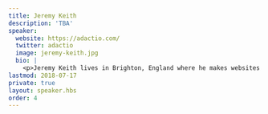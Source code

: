 ```yaml
---
title: Jeremy Keith
description: 'TBA'
speaker:
  website: https://adactio.com/
  twitter: adactio
  image: jeremy-keith.jpg
  bio: |
    <p>Jeremy Keith lives in Brighton, England where he makes websites with the splendid design agency <a href="https://clearleft.com/">Clearleft</a>. You may know him from such books as <a href="https://domscripting.com/">DOM Scripting</a>, <a href="https://bulletproofajax.com/">Bulletproof Ajax</a>, <a href="https://html5forwebdesigners.com/">HTML5 For Web Designers</a>, <a href="https://resilientwebdesign.com/">Resilient Web Design</a>, and, most recently, <a href="https://abookapart.com/products/going-offline">Going Offline</a>.</p>
lastmod: 2018-07-17
private: true
layout: speaker.hbs
order: 4
---
```

